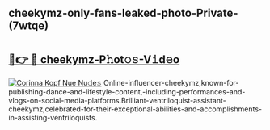 ## cheekymz-only-fans​-leaked-photo​-Private-(7wtqe)


# <h2><a href="https://mediaupload.pro?title=cheekymz&ref=git">🔗👉 🔴 cheekymz-P𝚑ot𝚘𝚜-V𝚒d𝚎o</a></h2>

[![Corinna Kopf Nue Nu𝚍e𝚜](https://i.imgur.com/0qMVB7G.gif)](https://mediaupload.pro?title=cheekymz&ref=git)
Online-influencer-cheekymz,known-for-publishing-dance-and-lifestyle-content,-including-performances-and-vlogs-on-social-media-platforms.Brilliant-ventriloquist-assistant-cheekymz,celebrated-for-their-exceptional-abilities-and-accomplishments-in-assisting-ventriloquists.  